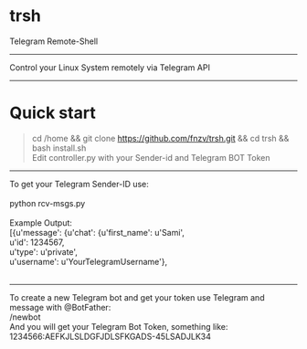 # trsh
Telegram Remote-Shell 

----------------

Control your Linux System remotely via Telegram API<br>


-----------------

# Quick start
>  cd /home && git clone https://github.com/fnzv/trsh.git && cd trsh && bash install.sh<br>
>  Edit controller.py with your Sender-id and Telegram BOT Token<br>

------------------

To get your Telegram Sender-ID use: <br><br>
python rcv-msgs.py<br><br>
Example Output:<br>
[{u'message': {u'chat': {u'first_name': u'Sami',<br>
                         u'id': 1234567,<br>
                         u'type': u'private',<br>
                         u'username': u'YourTelegramUsername'},<br>
                         <br>

------------------
To create a new Telegram bot and get your token use Telegram and message with @BotFather:<br>
/newbot<br>
And you will get your Telegram Bot Token, something like: 1234566:AEFKJLSLDGFJDLSFKGADS-45LSADJLK34<br>
